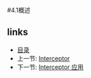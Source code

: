 #4.1概述


## links
   * [目录](<preface.md>)
   * 上一节: [Interceptor](<4.md>)
   * 下一节: [Interceptor 应用](<4.2.md>)
